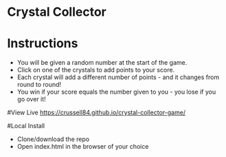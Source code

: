 # Crystal Collector

# Instructions
- You will be given a random number at the start of the game.
- Click on one of the crystals to add points to your score.
- Each crystal will add a different number of points - and it changes from round to round!
- You win if your score equals the number given to you - you lose if you go over it!

#View Live
https://crussell84.github.io/crystal-collector-game/

#Local Install
- Clone/download the repo
- Open index.html in the browser of your choice